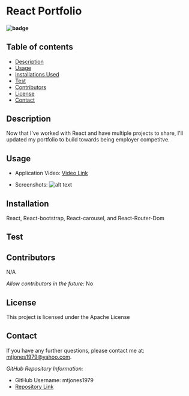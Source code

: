 # React Portfolio

  #### ![badge](https://img.shields.io/badge/License-Apache-blue.svg)
  
  ## Table of contents
  
  * [Description](#Description)
  * [Usage](#Usage)
  * [Installations Used](#Installation)
  * [Test](#Test)
  * [Contributors](#Contributors)
  * [License](#License)
  * [Contact](#Contact) 
  
  ## Description 
  Now that I've worked with React and have multiple projects to share, I'll updated my portfolio to build towards being employer competitve. 

  ## Usage
  
  * Application Video:
  [Video Link]()
  
  * Screenshots:
  ![alt text]()

  ## Installation
  React, React-bootstrap, React-carousel, and React-Router-Dom

  ## Test
  
  
  ## Contributors
  N/A
  
  *Allow contributors in the future:* 
  No
  
  ## License
  This project is licensed under the Apache License
    
  ## Contact
  If you have any further questions, please contact me at: mtjones1979@yahoo.com.
    
  *GitHub Repository Information:*
  * GitHub Username: mtjones1979
  * [Repository Link](https://github.com/mtjones1979/REACT-Portfolio)
  